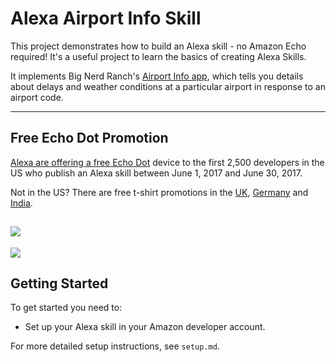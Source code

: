 # Alexa Airport Info Skill

This project demonstrates how to build an Alexa skill - no Amazon Echo required! It's a useful project to learn the basics of creating Alexa Skills.

It implements Big Nerd Ranch's [Airport Info app](https://github.com/bignerdranch/alexa-airportinfo), which tells you details about delays and weather conditions at a particular airport in response to an airport code.

-----

## Free Echo Dot Promotion
[Alexa are offering a free Echo Dot](https://developer.amazon.com/alexa-skills-kit/alexa-developer-skill-promotion) device to the first 2,500 developers in the US who publish an Alexa skill between June 1, 2017 and June 30, 2017. 

Not in the US? There are free t-shirt promotions in the [UK](https://developer.amazon.com/en-gb/alexa-skills-kit/alexa-developer-skill-promotion), [Germany](https://developer.amazon.com/de/alexa-skills-kit/alexa-developer-skill-promotion) and [India](https://developer.amazon.com/alexa-skills-kit/alexa-developer-skill-promotion-india).

![](https://cdn.glitch.com/681cc882-059d-4b05-a1f6-6cbc099cc79c%2Fdot-skills._CB509427047_.png?1497987863751)
-----

![](https://cdn.glitch.com/681cc882-059d-4b05-a1f6-6cbc099cc79c%2FalexaSkillGIF.gif)

## Getting Started
To get started you need to:
- Set up your Alexa skill in your Amazon developer account.

For more detailed setup instructions, see `setup.md`.
